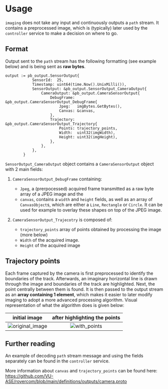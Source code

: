 # Usage

`imaging` does not take any input and continuously outputs a `path` stream. It contains a preprocessed image, which is (typically) later used by the `controller` service to make a decision on where to go.

## Format

Output sent to the `path` stream has the following formatting (see example below) and is being sent as **raw bytes**.

```
output := pb_output.SensorOutput{
			SensorId:  25,
			Timestamp: uint64(time.Now().UnixMilli()),
			SensorOutput: &pb_output.SensorOutput_CameraOutput{
				CameraOutput: &pb_output.CameraSensorOutput{
					DebugFrame: &pb_output.CameraSensorOutput_DebugFrame{
						Jpeg:   imgBytes.GetBytes(),
						Canvas: &canvas,
					},
					Trajectory: &pb_output.CameraSensorOutput_Trajectory{
						Points: trajectory_points,
						Width:  uint32(imgWidth),
						Height: uint32(imgHeight),
					},
				},
			},
		}
```
`SensorOutput_CameraOutput` object contains a `CameraSensorOutput` object with 2 main fields:
1. `CameraSensorOutput_DebugFrame` containing:
    -  `Jpeg`, a (prerpocessed) acquired frame transmitted as a raw byte array of a JPEG image and the 
    - `canvas`, contains a `width` and `height` fields, as well as an array of `CanvasObject`s, which are either a `Line`, `Rectangle` or `Circle`. It can be used for example to overlay these shapes on top of the JPEG image. 

2. `CameraSensorOutput_Trajecotry` is composed of:
    - `trajectory_points` array of points obtained by processing the image (more below)
    - `Width` of the acquired image. 
    - `Height` of the acquired image

## Trajectory points

Each frame captured by the camera is first preprocessed to identify the boundaries of the track. Afterwards, an imaginary horizontal line is drawn through the image and boundaries of the track are highlighted. Next, the point centrally between them is found. It is then passed to the output stream as an **array containing 1 element**, which makes it easier to later modify imaging to adopt a more advanced processing algorithm. Visual representation of what the algorithm does is given below:

initial image            |  after highlighting the points
:-------------------------:|:-------------------------:
![original_image](https://github.com/user-attachments/assets/3e289b3e-bbf6-4e8f-a0ae-c09787e71934)  |  ![with_points](https://github.com/user-attachments/assets/5b3c7df6-874a-4ec9-9d15-cb725457faf6)

## Further reading

An example of decoding `path` stream message and using the fields separately can be found in the `controller` service.

More information about `canvas` and `trajectory_points` can be found here: https://github.com/VU-ASE/rovercom/blob/main/definitions/outputs/camera.proto